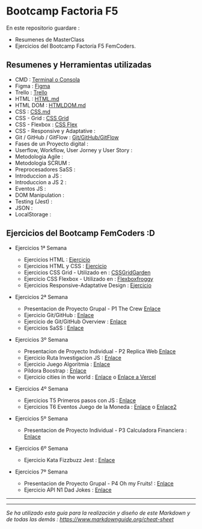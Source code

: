 # Bootcamp Factoria F5

En este repositorio guardare : 
- Resumenes de MasterClass
- Ejercicios del Bootcamp Factoría F5 FemCoders.

## Resumenes y Herramientas utilizadas

- CMD : [Terminal o Consola](./Teoria/Terminal.md)
- Figma : [Figma](./Teoria/Figma.md)
- Trello : [Trello](./Teoria/Trello.md)
- HTML : [HTML.md](./Teoria/HTML.md)
- HTML DOM : [HTMLDOM.md](./Teoria/HTMLDOM.md)
- CSS : [CSS.md](./Teoria/CSS.md)
- CSS - Grid : [CSS Grid](./Teoria/CSS-GRID.md)
- CSS - Flexbox : [CSS Flex](./Teoria/CSS-FLEX.md)
- CSS - Responsive y Adaptative :
- Git / GitHub / GitFlow : [Git/GitHub/GitFlow](./Teoria/Git-GitHub-Flow.md)
- Fases de un Proyecto digital :
- Userflow, Workflow, User Jorney y User Story :
- Metodologia Agile :
- Metodologia SCRUM : 
- Preprocesadores SaSS : 
- Introduccion a JS : 
- Introduccion a JS 2 :
- Eventos JS :
- DOM Manipulation : 
- Testing (Jest) : 
- JSON : 
- LocalStorage : 


## Ejercicios del Bootcamp FemCoders :D

- Ejercicios 1ª Semana
    - Ejercicios HTML : [Ejercicio](./HTML%20y%20CSS/Ejercicios%20HTML-CSS/2-Ejercicio%20HTML%20babysteps/ejercicio2.md)
    - Ejercicios HTML y CSS : [Ejercicio](./HTML%20y%20CSS/Ejercicios%20HTML-CSS/3-Ejercicio%20HTML%20y%20CSS3/ejercicio3.md)
    - Ejercicios CSS Grid - Utilizado en : [CSSGridGarden](https://cssgridgarden.com/#es)
    - Ejercicio CSS Flexbox - Utilizado en : [Flexboxfroggy](https://flexboxfroggy.com/#es)
    - Ejercicios Responsive-Adaptative Design : [Ejercicio](https://github.com/DevDesiree/F5-FemCoders/blob/0ef1ab798ab67baf88774c26ae1b35bdff255796/HTML%20y%20CSS/Ejercicios%20HTML-CSS/3-Ejercicio%20HTML%20y%20CSS3/Ejercicio1/styles.css#L53)

- Ejercicios 2ª Semana

    - Presentacion de Proyecto Grupal - P1 The Crew [Enlace](https://github.com/DevDesiree/P1-LasIdealistas)
    - Ejercicio Git/GitHub : [Enlace](https://github.com/DevDesiree)
    - Ejercicio de Git/GitHub Overview : [Enlace](https://github.com/DevDesiree/DevDesiree/blob/main/README.md)
    - Ejercicios SaSS : [Enlace](./EjerciciosF5/SaSS/sass-class-intro/)
    

- Ejercicios 3º Semana

    - Presentacion de Proyecto Individual - P2 Replica Web [Enlace](https://github.com/DevDesiree/P2-ReplicaWeb)
    - Ejercicio Ruta Investigacion JS : [Enlace](./EjerciciosF5/JS(JavaScript)/Investigacion-js.md)
    - Ejercicio Juego Algoritmia : [Enlace](https://blockly.games/maze)
    - Pildora Boostrap : [Enlace](./Pildora/Bootstrap/)
    - Ejercicio cities in the world : [Enlace](./EjerciciosF5/Cities-in-the-world/) o [Enlace a Vercel]()

- Ejercicios 4º Semana

    - Ejercicios T5 Primeros pasos con JS : [Enlace](./EjerciciosF5/JS(JavaScript)/T5-Primeros-pasos-js)
    - Ejercicios T6 Eventos Juego de la Moneda : [Enlace](https://devdesiree.github.io/Femcoders-T6-CoinGame/) o [Enlace2](https://github.com/DevDesiree/Femcoders-T6-CoinGame)

- Ejercicios 5º Semana

    - Presentacion de Proyecto Individual - P3 Calculadora Financiera : [Enlace](https://github.com/DevDesiree/P3-CalculadoraFinanciera)

- Ejercicios 6º Semana

    - Ejercicio Kata Fizzbuzz Jest : [Enlace](./EjerciciosF5/JS(JavaScript)/Testing-Jest)

- Ejercicios 7º Semana

    - Presentacion de Proyecto Grupal - P4 Oh my Fruits! : [Enlace](https://github.com/DevDesiree/P4-OhMyFruits)
    - Ejercicio API N1 Dad Jokes : [Enlace](./EjerciciosF5/JS(JavaScript)/API-N1-Dad-Jokes)

---
---



*Se ha utilizado esta guía para la realización y diseño de este Markdown y de todas las demás : https://www.markdownguide.org/cheat-sheet*

